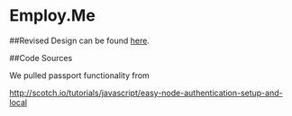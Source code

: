 Employ.Me
=========


##Revised Design
can be found [here](./documents/RevisedDesign.pdf).
 
##Code Sources

We pulled passport functionality from 

http://scotch.io/tutorials/javascript/easy-node-authentication-setup-and-local


